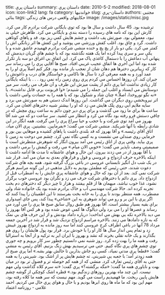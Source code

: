 title: داستان پري
summary: داستان پري
date: 2010-5-2
modified: 2018-08-01
icon:  icon-link2
lang: fa
category: خواندنیها
slug: داستان-پري
authors: مجتبی بنائی
tags: حکایتهای واقعی درس های زندگی
image: /images/static/misc.jpg

ترشيده بود. 45 سال داشت و سال ها بود که توي بايگاني شرکت برادرم کار مي کرد. کارش اين بود که نامه هاي رسيده را دسته بندي و بايگاني مي کرد. ظاهرش خيلي بد نبود، معمولي بود. صورتش پف داشت و چشم هايش کمي ريز بود. قد و پاهاي کوتاهي داشت. گرد و چاق بود. اغلب کفش ورزشي مي پوشيد و اين کفش ها اثر زنانگي اش را کمتر مي کرد. يکي دو بار از پچ پچ و خنده منشي شرکت برادرم فهميدم عاشق شده و با يکي سر و سري پيدا کرده اما يک هفته نگذشته بود که با چشم هاي گريان ديدمش که پنهاني آب دماغش را با دستمال کاغذي پاک مي کرد. اين اتفاق بي اغراق دو سه بار تکرار شده بود اما اين آخري ها اتفاق عجيب غريبي افتاد. صبح ها آقايي پري را مي رساند سر کار که زيباترين دخترها هم دهان شان از تعجب باز مانده بود. فکر کنم اصلاً پري او را به عمد آورد و به همه معرفي کرد تا سال ها ناکامي و خواستگار هاي درب و داغونش را جبران کند. آن روزها احساس مي کردم پري روي زمين راه نمي رود . . .  با اينکه بايگاني کار زيادي نداشت اما پري دائم از پشت ميزش اين طرف و آن طرف مي رفت، سر ميز دوستانش مي ايستاد و اغلب اين جمله را مي شنيدم؛ «وا قربونت برم، قابل نداشت»، يا «نه نگو توروخدا، اصلاً.» چنان شاد و شنگول بود که يا همه را به حسادت وامي داشت يا اثر نيروبخشي روي ديگران مي گذاشت. اين روزها اندک دستي هم به صورتش مي برد و سايه ملايم آبي روي پلک هايش مي زد که او را بيشتر شبيه دخترهاي افغان مي کرد. ساعت ها براي ما زود مي گذشت و براي پري دير چون دائم به ساعت روي مچش که در چاقي دستش فرو رفته بود نگاه مي کرد و انتظار مي کشيد. سر ساعت دو که مي شد آقا بهروز مي آمد توي شرکت و با حجب و حيا سراغ پري را مي گرفت. همه انگار در اين شادي رابطه با آنها شريکند. منشي شرکت مي گفت؛ «بفرمايين. بنشينين. پري الان مياد، اتاق آقاي رئيسه.» و آقا بهروز که قد بلندي داشت با پاهاي کشيده و موهايي بين بور و خرمايي روي صندلي مي نشست و به کسي نگاه نمي کرد. چشم مي دوخت به زمين تا پري بيايد. وقتي پري از اتاق رئيس مي آمد بيرون انگار که شوهرش منتظرش است با صميميتي وصف ناپذير مي گفت؛ «خوبي الان ميام.» مي رفت و کيفش را برمي داشت و با آقا بهروز از در مي زدند بيرون. اين حال و هواي عاشقانه تا مدت ها ادامه داشت تا اينکه بالاخره حرف ازدواج و عروسي و قول و قرارهاي بعدي به ميان مي آمد. قرار شد در يک شب دل انگيز تابستاني عروسي در باغي بزرگ گرفته شود. همه بچه هاي شرکت دعوت شدند، حتي رئيس که مطمئن بوديم به دلايل مذهبي در اين گونه مراسم هرگز شرکت نمي کند. بعد از آن بود که حال و هواي عاشقانه پري جايش را به اضطراب قبل از ازدواج داد. پري دائم با دخترهاي شرکت حرف مي زد و نگران بود عروسي خوب برگزار نشود، غذا خوب نباشد، ميهمان ها از قلم بيفتند و هزار تا چيز ديگر که دخترهاي دم بخت تجربه کرده اند. حالا شرکت مهندسي آب و خاک برادرم شده بود يک خانواده شاد ولي مضطرب. همه منتظر بودند تا پري را به خانه بخت بفرستند تا اين اطمينان را پيدا کنند که اگر پري با اين بر و رو مي تواند شوهري به اين «شاخي» پيدا کند، پس جاي اميدواري براي بقيه بسيار بيشتر است. آقا بهروز هم طبق روال سابق صبح ها پري را مي آورد مي رساند و عصرها او را مي برد ولي ديالوگ ها کمي عوض شده بود و هر کس آقا بهروز را مي ديد بالاخره تکه يي بهش مي انداخت؛ درباره داماد بودنش و از اين حرف هاي بي نمک که به تازه دامادها مي زنند. بالاخره مراسم ازدواج نزديک شد و قرار شد در آخرين جمعه مرداد 78 آنها در باغي اطراف کرج عروسي کنند اما سه روز مانده به ازدواج بهروز غيبش زد و تمام پس انداز سال ها کار او را با خودش برد. قرار بود پول هايشان را روي هم بگذارند و يک خانه نقلي بخرند که نشد و بهروز با ايران اير به ترکيه و از آنجا به استراليا رفت و همه ما را بهت زده کرد. روز شنبه نمي دانستيم چطور سر کار برويم و چه جوري توي چشم هاي پري نگاه کنيم. حتي مي ترسيديم بهش زنگ بزنيم. آقاي رئيس به منشي گفت؛ «قطعاً پري مدتي نمياد، کسي رو جاش بذارين تا حالش بهتر بشه.» اما پري صبح از همه زودتر آمد؛ با جعبه يي شيريني. ته چشم هايش پر از اشک بود. شيريني را به همه حتي به آقاي رئيس تعارف کرد.  منشي که از همه کم حوصله تر و فضول تر بود در ميان بهت و ناباوري همه ما گفت؛ «مگه برگشته؟»  پري گفت؛ «نه سرم کلاه گذاشت ولي مهم نيست. اين چند ماه بهترين روزهاي زندگيم بود.»  قطره اشک کوچکي از گوشه چشم هايش پايين ريخت.  ما فهميديم راست مي گويد. مهم نيست که سر همه ما کلاه رفته بود، مهم اين بود که ما ماه ها روي ابرها بوديم و با حال و هواي پري حال مي کرديم.  احمد غلامی - روزنامه اعتماد